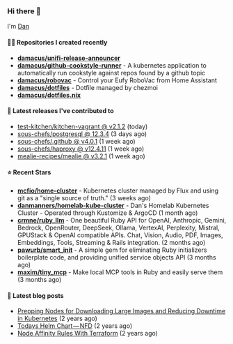 

### Hi there 👋

I'm [Dan](https://medium.com/@dan.m.webb)

#### 👨‍💻 Repositories I created recently
- **[damacus/unifi-release-announcer](https://github.com/damacus/unifi-release-announcer)**
- **[damacus/github-cookstyle-runner](https://github.com/damacus/github-cookstyle-runner)** - A kubernetes application to automatically run cookstyle against repos found by a github topic
- **[damacus/robovac](https://github.com/damacus/robovac)** - Control your Eufy RoboVac from Home Assistant
- **[damacus/dotfiles](https://github.com/damacus/dotfiles)** - Dotfile managed by chezmoi
- **[damacus/dotfiles.nix](https://github.com/damacus/dotfiles.nix)**

#### 🚀 Latest releases I've contributed to


- [test-kitchen/kitchen-vagrant @ v2.1.2](https://github.com/test-kitchen/kitchen-vagrant/releases/tag/v2.1.2) (today)
- [sous-chefs/postgresql @ 12.3.4](https://github.com/sous-chefs/postgresql/releases/tag/12.3.4) (3 days ago)
- [sous-chefs/.github @ v4.0.1](https://github.com/sous-chefs/.github/releases/tag/v4.0.1) (1 week ago)
- [sous-chefs/haproxy @ v12.4.11](https://github.com/sous-chefs/haproxy/releases/tag/v12.4.11) (1 week ago)
- [mealie-recipes/mealie @ v3.2.1](https://github.com/mealie-recipes/mealie/releases/tag/v3.2.1) (1 week ago)

#### ⭐ Recent Stars


- **[mcfio/home-cluster](https://github.com/mcfio/home-cluster)** - Kubernetes cluster managed by Flux and using git as a &#34;single source of truth.&#34; (3 weeks ago)
- **[danmanners/homelab-kube-cluster](https://github.com/danmanners/homelab-kube-cluster)** - Dan&#39;s Homelab Kubernetes Cluster - Operated through Kustomize &amp; ArgoCD (1 month ago)
- **[crmne/ruby_llm](https://github.com/crmne/ruby_llm)** - One beautiful Ruby API for OpenAI, Anthropic, Gemini, Bedrock, OpenRouter, DeepSeek, Ollama, VertexAI, Perplexity, Mistral, GPUStack &amp; OpenAI compatible APIs. Chat, Vision, Audio, PDF, Images, Embeddings, Tools, Streaming &amp; Rails integration. (2 months ago)
- **[pawurb/smart_init](https://github.com/pawurb/smart_init)** - A simple gem for eliminating Ruby initializers boilerplate code, and providing unified service objects API (3 months ago)
- **[maxim/tiny_mcp](https://github.com/maxim/tiny_mcp)** - Make local MCP tools in Ruby and easily serve them (3 months ago)

#### 📄 Latest blog posts
- [Prepping Nodes for Downloading Large Images and Reducing Downtime in Kubernetes](https://medium.com/@dan.m.webb/prepping-nodes-for-downloading-large-images-and-reducing-downtime-in-kubernetes-551ead53f0?source=rss-bbba9c670f6e------2) (2 years ago)
- [Todays Helm Chart — NFD](https://medium.com/@dan.m.webb/todays-helm-chart-nfd-efe64f156edd?source=rss-bbba9c670f6e------2) (2 years ago)
- [Node Affinity Rules With Terraform](https://awstip.com/node-affinity-rules-with-terraform-a0766e0bb1da?source=rss-bbba9c670f6e------2) (2 years ago)
